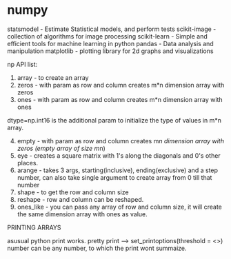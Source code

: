 # numpy

statsmodel - Estimate Statistical models, and perform tests
scikit-image - collection of algorithms for image processing
scikit-learn - Simple and efficient tools for machine learning in python
pandas - Data analysis and manipulation
matplotlib - plotting library for 2d graphs and visualizations

np API list:

1. array - to create an array
2. zeros - with param as row and column creates m*n dimension array with zeros
3. ones - with param as row and column creates m*n dimension array with ones

dtype=np.int16 is the additional param to initialize the type of values in m*n array.

4. empty - with param as row and column creates m*n dimension array with zeros (empty array of size m*n)
5. eye - creates a square matrix with 1's along the diagonals and 0's other places.
6. arange - takes 3 args, starting(inclusive), ending(exclusive) and a step number,
	    can also take single argument to create array from 0 till that number
7. shape - to get the row and column size
8. reshape - row and column can be reshaped.
9. ones_like - you can pass any array of row and column size, it will create the same dimension array with ones as value.

PRINTING ARRAYS

asusual python print works.
pretty print --> set_printoptions(threshold = <<number>>)
number can be any number, to which the print wont summaize.
